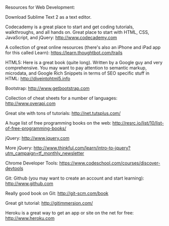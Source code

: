 Resources for Web Development:

Download Sublime Text 2 as a text editor.

Codecademy is a great place to start and get coding tutorials, walkthroughs, and all hands on. Great place to start with HTML, CSS, JavaScript, and jQuery: http://www.codecademy.com

A collection of great online resources (there's also an iPhone and iPad app for this called Learn): https://learn.thoughtbot.com/trails

HTML5: Here is a great book (quite long). Written by a Google guy and very comprehensive.  You may want to pay attention to semantic markup, microdata, and Google Rich Snippets in terms of SEO specific stuff in HTML: http://diveintohtml5.info

Bootstrap: http://www.getbootstrap.com

Collection of cheat sheets for a number of languages: http://www.overapi.com

Great site with tons of tutorials: http://net.tutsplus.com/

A huge list of free programming books on the web:
http://resrc.io/list/10/list-of-free-programming-books/

jQuery: http://www.jquery.com

More jQuery: http://www.thinkful.com/learn/intro-to-jquery?utm_campaign=tf_monthly_newsletter

Chrome Developer Tools: https://www.codeschool.com/courses/discover-devtools

Git:
Github (you may want to create an account and start learning): http://www.github.com

Really good book on Git: http://git-scm.com/book

Great git tutorial: http://gitimmersion.com/

Heroku is a great way to get an app or site on the net for free: http://www.heroku.com


